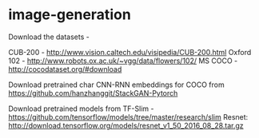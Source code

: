 # image-generation

Download the datasets - 

CUB-200 - http://www.vision.caltech.edu/visipedia/CUB-200.html
Oxford 102 - http://www.robots.ox.ac.uk/~vgg/data/flowers/102/
MS COCO - http://cocodataset.org/#download

Download pretrained char CNN-RNN embeddings for COCO from https://github.com/hanzhanggit/StackGAN-Pytorch

Download pretrained models from TF-Slim - https://github.com/tensorflow/models/tree/master/research/slim
Resnet: http://download.tensorflow.org/models/resnet_v1_50_2016_08_28.tar.gz
